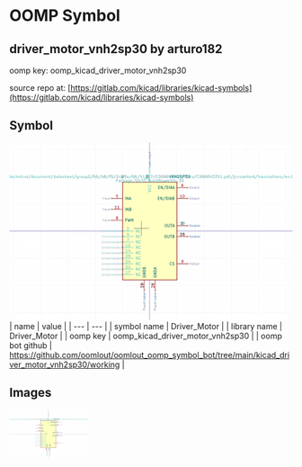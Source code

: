 # OOMP Symbol  
## driver_motor_vnh2sp30  by arturo182  
  
oomp key: oomp_kicad_driver_motor_vnh2sp30  
  
source repo at: [https://gitlab.com/kicad/libraries/kicad-symbols](https://gitlab.com/kicad/libraries/kicad-symbols)  
## Symbol  
  
[![working.png](working_600.png)](working.png)  
| name | value | 
| --- | --- | 
| symbol name | Driver_Motor | 
| library name | Driver_Motor | 
| oomp key | oomp_kicad_driver_motor_vnh2sp30 | 
| oomp bot github | https://github.com/oomlout/oomlout_oomp_symbol_bot/tree/main/kicad_driver_motor_vnh2sp30/working | 
## Images  
  
[![working.png](working_140.png)](working.png)  
